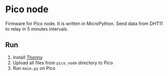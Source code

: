 # Pico node 

Firmware for Pico node. It is written in MicroPython. Send data from DHT11 to relay in 5 minutes intervals.

## Run

1. Install [Thonny](https://thonny.org/)
2. Upload all files from `pico_node` directory to Pico
3. Run `main.py` on Pico

